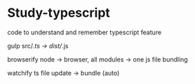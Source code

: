 # Study-typescript
code to understand and remember typescript feature

gulp 
src/*.ts -> dist/*.js

browserify
node -> browser, all modules -> one js file bundling

watchify
ts file update -> bundle (auto)
